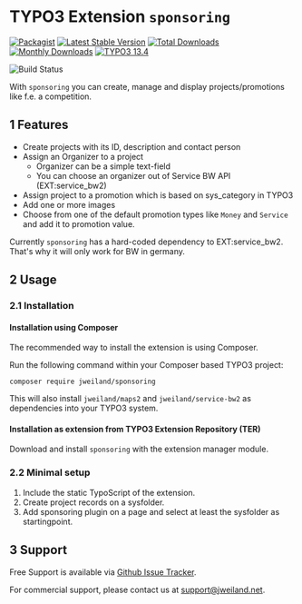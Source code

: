 # TYPO3 Extension `sponsoring`

[![Packagist][packagist-logo-stable]][extension-packagist-url]
[![Latest Stable Version][extension-build-shield]][extension-ter-url]
[![Total Downloads][extension-downloads-badge]][extension-packagist-url]
[![Monthly Downloads][extension-monthly-downloads]][extension-packagist-url]
[![TYPO3 13.4][TYPO3-shield]][TYPO3-13-url]

![Build Status](https://github.com/jweiland-net/sponsoring/workflows/CI/badge.svg)

With `sponsoring` you can create, manage and display projects/promotions like
f.e. a competition.

## 1 Features

* Create projects with its ID, description and contact person
* Assign an Organizer to a project
  * Organizer can be a simple text-field
  * You can choose an organizer out of Service BW API (EXT:service_bw2)
* Assign project to a promotion which is based on sys_category in TYPO3
* Add one or more images
* Choose from one of the default promotion types like `Money` and `Service`
  and add it to promotion value.

Currently `sponsoring` has a hard-coded dependency to EXT:service_bw2. That's why
it will only work for BW in germany.

## 2 Usage

### 2.1 Installation

#### Installation using Composer

The recommended way to install the extension is using Composer.

Run the following command within your Composer based TYPO3 project:

```
composer require jweiland/sponsoring
```

This will also install `jweiland/maps2` and `jweiland/service-bw2` as dependencies
into your TYPO3 system.

#### Installation as extension from TYPO3 Extension Repository (TER)

Download and install `sponsoring` with the extension manager module.

### 2.2 Minimal setup

1) Include the static TypoScript of the extension.
2) Create project records on a sysfolder.
3) Add sponsoring plugin on a page and select at least the sysfolder as startingpoint.

## 3 Support

Free Support is available via [Github Issue Tracker](https://github.com/jweiland-net/sponsoring/issues).

For commercial support, please contact us at [support@jweiland.net](support@jweiland.net).

<!-- MARKDOWN LINKS & IMAGES -->

[extension-build-shield]: https://poser.pugx.org/jweiland/sponsoring/v/stable.svg?style=for-the-badge

[extension-downloads-badge]: https://poser.pugx.org/jweiland/sponsoring/d/total.svg?style=for-the-badge

[extension-monthly-downloads]: https://poser.pugx.org/jweiland/sponsoring/d/monthly?style=for-the-badge

[extension-ter-url]: https://extensions.typo3.org/extension/sponsoring/

[extension-packagist-url]: https://packagist.org/packages/jweiland/sponsoring/

[packagist-logo-stable]: https://img.shields.io/badge/--grey.svg?style=for-the-badge&logo=packagist&logoColor=white

[TYPO3-13-url]: https://get.typo3.org/version/13

[TYPO3-shield]: https://img.shields.io/badge/TYPO3-13.4-green.svg?style=for-the-badge&logo=typo3
